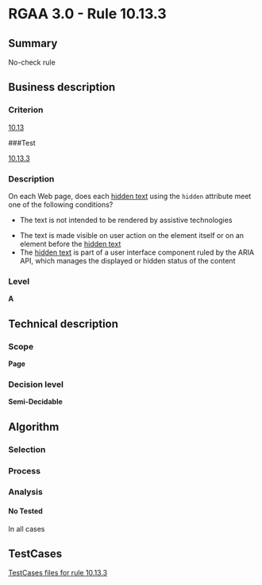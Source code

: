 # RGAA 3.0 -  Rule 10.13.3

## Summary

No-check rule

## Business description

### Criterion

[10.13](http://asqatasun.github.io/RGAA--3.0--EN/RGAA3.0_Criteria_English_version_v1.html#crit-10-13)

###Test

[10.13.3](http://asqatasun.github.io/RGAA--3.0--EN/RGAA3.0_Criteria_English_version_v1.html#test-10.13.3)

### Description
On each Web page, does each <a href="http://asqatasun.github.io/RGAA--3.0--EN/RGAA3.0_Glossary_English_version_v1.html#mTexteCache">hidden
  text</a> using the <code>hidden</code> attribute  meet one of the
    following conditions?
    <ul><li>The text is not intended
   to be rendered by assistive technologies</li>

  <li> The text is made
   visible on user action on the element itself or on
   an element before the <a href="http://asqatasun.github.io/RGAA--3.0--EN/RGAA3.0_Glossary_English_version_v1.html#mTexteCache">hidden
    text</a></li>
  <li> The <a href="http://asqatasun.github.io/RGAA--3.0--EN/RGAA3.0_Glossary_English_version_v1.html#mTexteCache">hidden
    text</a> is part
   of a user interface component ruled by the ARIA
   API, which manages the displayed or hidden status
   of the content</li>
    </ul> 


### Level

**A**

## Technical description

### Scope

**Page**

### Decision level

**Semi-Decidable**

## Algorithm

### Selection

### Process

### Analysis

#### No Tested 

In all cases




##  TestCases 

[TestCases files for rule 10.13.3](https://github.com/Asqatasun/Asqatasun/tree/master/rules/rules-rgaa3.0/src/test/resources/testcases/rgaa30/Rgaa30Rule101303/) 


